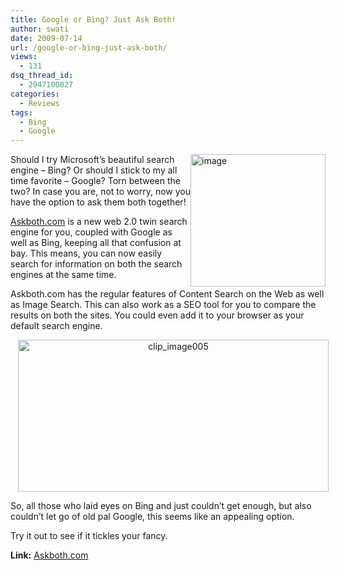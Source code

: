 ```yaml
---
title: Google or Bing? Just Ask Both!
author: swati
date: 2009-07-14
url: /google-or-bing-just-ask-both/
views:
  - 131
dsq_thread_id:
  - 2947100027
categories:
  - Reviews
tags:
  - Bing
  - Google
---
```

<img class="alignright wp-image-51137" style="border: 0pt none;margin-left: 0px;margin-right: 0px" src="http://cdn.devilsworkshop.org/files/2009/07/image17.png" border="0" alt="image" width="216" height="212" align="right" /> Should I try Microsoft’s beautiful search engine &#8211; Bing? Or should I stick to my all time favorite &#8211; Google? Torn between the two? In case you are, not to worry, now you have the option to ask them both together!

<a href="http://www.askboth.com/" onclick="_gaq.push(['_trackEvent', 'outbound-article', 'http://www.askboth.com/', 'Askboth.com']);" >Askboth.com</a> is a new web 2.0 twin search engine for you, coupled with Google as well as Bing, keeping all that confusion at bay. This means, you can now easily search for information on both the search engines at the same time.

Askboth.com has the regular features of Content Search on the Web as well as Image Search. This can also work as a SEO tool for you to compare the results on both the sites. You could even add it to your browser as your default search engine.

<p style="text-align: center">
  <img class="aligncenter" style="border: 0pt none;margin-left: 12px;margin-right: 12px" src="http://cdn.devilsworkshop.org/files/2009/07/clip-image0051.jpg" border="0" alt="clip_image005" hspace="12" width="497" height="243" />
</p>

So, all those who laid eyes on Bing and just couldn’t get enough, but also couldn’t let go of old pal Google, this seems like an appealing option.

Try it out to see if it tickles your fancy.

**Link:** <a href="http://www.askboth.com/" onclick="_gaq.push(['_trackEvent', 'outbound-article', 'http://www.askboth.com/', 'Askboth.com']);" >Askboth.com</a>

